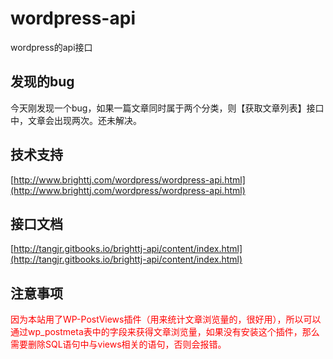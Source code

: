 # wordpress-api

wordpress的api接口

## 发现的bug

今天刚发现一个bug，如果一篇文章同时属于两个分类，则【获取文章列表】接口中，文章会出现两次。还未解决。

## 技术支持

[http://www.brighttj.com/wordpress/wordpress-api.html](http://www.brighttj.com/wordpress/wordpress-api.html)

## 接口文档

[http://tangjr.gitbooks.io/brighttj-api/content/index.html](http://tangjr.gitbooks.io/brighttj-api/content/index.html)

## 注意事项

<font color=red>因为本站用了WP-PostViews插件（用来统计文章浏览量的，很好用），所以可以通过wp_postmeta表中的字段来获得文章浏览量，如果没有安装这个插件，那么需要删除SQL语句中与views相关的语句，否则会报错。</font>
